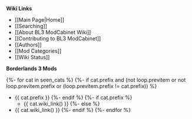 **Wiki Links**

- [[Main Page|Home]]
- [[Searching]]
- [[About BL3 ModCabinet Wiki]]
- [[Contributing to BL3 ModCabinet]]
- [[Authors]]
- [[Mod Categories]]
- [[Wiki Status]]

**Borderlands 3 Mods**

{%- for cat in seen_cats %}
{%- if cat.prefix and (not loop.previtem or not loop.previtem.prefix or (loop.previtem.prefix != cat.prefix)) %}
- {{ cat.prefix }}
{%- endif %}
{%- if cat.prefix %}
  - {{ cat.wiki_link() }}
{%- else %}
- {{ cat.wiki_link() }}
{%- endif %}
{%- endfor %}

